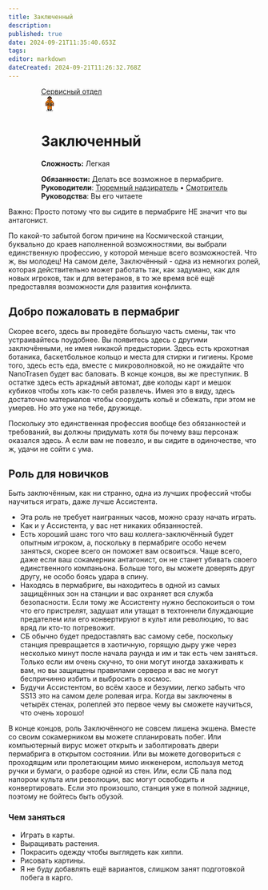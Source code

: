 ```yaml
---
title: Заключенный
description: 
published: true
date: 2024-09-21T11:35:40.653Z
tags: 
editor: markdown
dateCreated: 2024-09-21T11:26:32.768Z
---
```


 <div style="display: flex; justify-content: center;">
<div class="roles-passport serv">
    <div class="title serv"><a href="/roles/command" class="is-internal-link is-valid-page">Сервисный отдел</a></div>
    <div>
      <div><div><img src="/roles/prisoner.png"></div></div>
      <div><div>
        <h1 id="старший-медицинский-офицер" ><a></a> Заключенный</h1>
        <p><strong>Сложность:</strong> Легкая</p>
        <strong>Обязанности:</strong> Делать все возможное в пермабриге.<br>
        <b>Руководители</b>: <a href="/roles/prison-guard" >Тюремный надзиратель</a> • <a href="/roles/warden" >Смотритель</a><br>
        <b>Руководства</b>: Вы его читаете
        </div></div>
    </div>
  </div>
</div>

Важно: Просто потому что вы сидите в пермабриге НЕ значит что вы антагонист.

По какой-то забытой богом причине на Космической станции, буквально до краев наполненной возможностями, вы выбрали единственную профессию, у которой меньше всего возможностей. Что ж, вы молодец! На самом деле, Заключённый - одна из немногих ролей, которая действительно может работать так, как задумано, как для новых игроков, так и для ветеранов, в то же время всё ещё предоставляя возможности для развития конфликта.

## Добро пожаловать в пермабриг

Скорее всего, здесь вы проведёте большую часть смены, так что устраивайтесь поудобнее. Вы появитесь здесь с другими заключёнными, не имея никакой предыстории. Здесь есть крохотная ботаника, баскетбольное кольцо и места для стирки и гигиены. Кроме того, здесь есть еда, вместе с микроволновкой, но не ожидайте что NanoTrasen будет вас баловать. В конце концов, вы же преступник. В остатке здесь есть аркадный автомат, две колоды карт и мешок кубиков чтобы хоть как-то себя развлечь. Имея это в виду, здесь достаточно материалов чтобы соорудить копьё и сбежать, при этом не умерев. Но это уже на тебе, дружище.

Поскольку это единственная профессия вообще без обязанностей и требований, вы должны придумать хотя бы почему ваш персонаж оказался здесь. А если вам не повезло, и вы сидите в одиночестве, что ж, удачи не сойти с ума.

## Роль для новичков

Быть заключённым, как ни странно, одна из лучших профессий чтобы научиться играть, даже лучше Ассистента.

  <ul>
    <li>Эта роль не требует наигранных часов, можно сразу начать играть.</li>
    <li>Как и у Ассистента, у вас нет никаких обязанностей.</li>
    <li>Есть хороший шанс того что ваш коллега-заключённый будет опытным игроком, а, поскольку в пермабриге особо нечем заняться, скорее всего он поможет вам освоиться. Чаще всего, даже если ваш сокамерник антагонист, он не станет убивать своего единственного компаньона. Больше того, вы можете доверять друг другу, не особо боясь удара в спину.</li>
    <li>Находясь в пермабриге, вы находитесь в одной из самых защищённых зон на станции и вас охраняет вся служба безопасности. Если тому же Ассистенту нужно беспокоиться о том что его пристрелят, задушат или утащат в техтоннели блуждающие предателем или его конвертируют в культ или революцию, то вас вряд ли кто-то потревожит.</li>
    <li>СБ обычно будет предоставлять вас самому себе, поскольку станция превращается в хаотичную, горящую дыру уже через несколько минут после начала раунда и им и так есть чем заняться. Только если им очень скучно, то они могут иногда захаживать к вам, но вы защищены правилами сервера и вас не могут беспричинно избить и выбросить в космос.</li>
    <li>Будучи Ассистентом, во всём хаосе и безумии, легко забыть что SS13 это на самом деле ролевая игра. Когда вы заключены в четырёх стенах, ролеплей это первое чему вы сможете научиться, что очень хорошо!</li>
  </ul>

В конце концов, роль Заключённого не совсем лишена экшена. Вместе со своим сокамерником вы можете спланировать побег. Или компьютерный вирус может открыть и заболтировать двери пермабрига в открытом состоянии. Или вы можете договориться с проходящим или пролетающим мимо инженером, используя метод ручки и бумаги, о разборе одной из стен. Или, если СБ пала под напором культа или революции, вас могут освободить и конвертировать. Если это произошло, станция уже в полной заднице, поэтому не бойтесь быть обузой.

### Чем заняться
  <ul>
<li>Играть в карты.</li>
<li>Выращивать растения.</li>
<li>Покрасить одежду чтобы выглядеть как хиппи.</li>
<li>Рисовать картины.</li>
<li>Я не буду добавлять ещё вариантов, слишком занят подготовкой побега в карго.</li>
  </ul>
